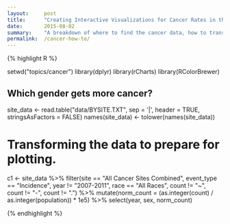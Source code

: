 ```yaml
---
layout:     post
title:      "Creating Interactive Visualizations for Cancer Rates in the US with R and rCharts"
date:       2015-08-02
summary:    "A breakdown of where to find the cancer data, how to transform it into an applicable format, and how to create and customize interactive visualizations that can be easily shared."
permalink:  /cancer-how-to/
---
```


{% highlight R %}

setwd("topics/cancer")
library(dplyr)
library(rCharts)
library(RColorBrewer)

## Which gender gets more cancer?

site_data <- read.table("data/BYSITE.TXT",
                        sep = '|',
                        header = TRUE,
                        stringsAsFactors = FALSE)
names(site_data) <- tolower(names(site_data))

# Transforming the data to prepare for plotting.
c1 <- site_data %>%
  filter(site == "All Cancer Sites Combined",
         event_type == "Incidence",
         year != "2007-2011",
         race == "All Races",
         count != "~",
         count != "-",
         count != ".") %>%
  mutate(norm_count = (as.integer(count) / as.integer(population)) * 1e5) %>%
  select(year, sex, norm_count)

{% endhighlight %}
